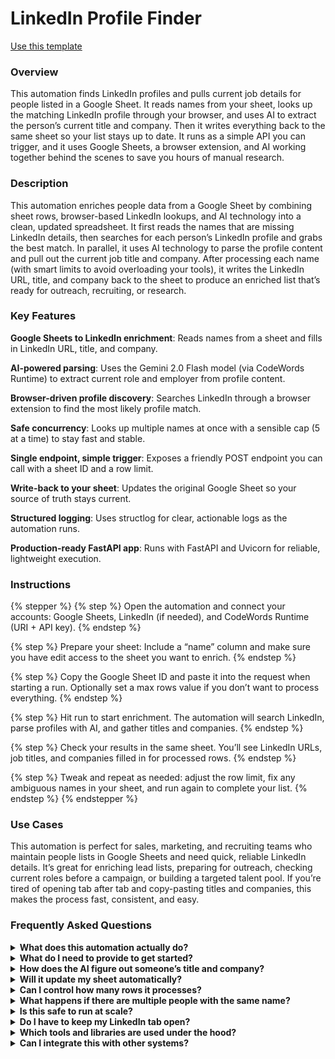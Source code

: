 # LinkedIn Profile Finder

<a href="https://codewords.agemo.ai/run/linkedin_profile_finder" class="button primary">Use this template</a>

### Overview

This automation finds LinkedIn profiles and pulls current job details for people listed in a Google Sheet. It reads names from your sheet, looks up the matching LinkedIn profile through your browser, and uses AI to extract the person’s current title and company. Then it writes everything back to the same sheet so your list stays up to date. It runs as a simple API you can trigger, and it uses Google Sheets, a browser extension, and AI working together behind the scenes to save you hours of manual research.

### Description

This automation enriches people data from a Google Sheet by combining sheet rows, browser-based LinkedIn lookups, and AI technology into a clean, updated spreadsheet. It first reads the names that are missing LinkedIn details, then searches for each person’s LinkedIn profile and grabs the best match. In parallel, it uses AI technology to parse the profile content and pull out the current job title and company. After processing each name (with smart limits to avoid overloading your tools), it writes the LinkedIn URL, title, and company back to the sheet to produce an enriched list that’s ready for outreach, recruiting, or research.

### Key Features

**Google Sheets to LinkedIn enrichment**: Reads names from a sheet and fills in LinkedIn URL, title, and company.

**AI-powered parsing**: Uses the Gemini 2.0 Flash model (via CodeWords Runtime) to extract current role and employer from profile content.

**Browser-driven profile discovery**: Searches LinkedIn through a browser extension to find the most likely profile match.

**Safe concurrency**: Looks up multiple names at once with a sensible cap (5 at a time) to stay fast and stable.

**Single endpoint, simple trigger**: Exposes a friendly POST endpoint you can call with a sheet ID and a row limit.

**Write-back to your sheet**: Updates the original Google Sheet so your source of truth stays current.

**Structured logging**: Uses structlog for clear, actionable logs as the automation runs.

**Production-ready FastAPI app**: Runs with FastAPI and Uvicorn for reliable, lightweight execution.

### Instructions

{% stepper %}
{% step %}
Open the automation and connect your accounts: Google Sheets, LinkedIn (if needed), and CodeWords Runtime (URI + API key).
{% endstep %}

{% step %}
Prepare your sheet: Include a “name” column and make sure you have edit access to the sheet you want to enrich.
{% endstep %}

{% step %}
Copy the Google Sheet ID and paste it into the request when starting a run. Optionally set a max rows value if you don’t want to process everything.
{% endstep %}

{% step %}
Hit run to start enrichment. The automation will search LinkedIn, parse profiles with AI, and gather titles and companies.
{% endstep %}

{% step %}
Check your results in the same sheet. You’ll see LinkedIn URLs, job titles, and companies filled in for processed rows.
{% endstep %}

{% step %}
Tweak and repeat as needed: adjust the row limit, fix any ambiguous names in your sheet, and run again to complete your list.
{% endstep %}
{% endstepper %}

### Use Cases

This automation is perfect for sales, marketing, and recruiting teams who maintain people lists in Google Sheets and need quick, reliable LinkedIn details. It’s great for enriching lead lists, preparing for outreach, checking current roles before a campaign, or building a targeted talent pool. If you’re tired of opening tab after tab and copy-pasting titles and companies, this makes the process fast, consistent, and easy.

### Frequently Asked Questions

<details>

<summary><strong>What does this automation actually do?</strong></summary>

It reads names from a Google Sheet, finds the best LinkedIn profile match through your browser, uses AI technology to pull the current job title and company, and writes those details back to your sheet.

</details>

<details>

<summary><strong>What do I need to provide to get started?</strong></summary>

You’ll need your Google Sheet ID, access to that sheet, LinkedIn access in your browser, and your CodeWords Runtime URI and API key for the AI model. If you’re using a browser extension, have its key configured as well.

</details>

<details>

<summary><strong>How does the AI figure out someone’s title and company?</strong></summary>

The automation converts the profile page content to clean text and sends it to the Gemini 2.0 Flash model (via the CodeWords Runtime). The AI identifies the person’s current job title and employer and returns them in a simple format.

</details>

<details>

<summary><strong>Will it update my sheet automatically?</strong></summary>

Yes. After it finds the LinkedIn profile and extracts details, it writes the LinkedIn URL, job title, and company back to the same Google Sheet.

</details>

<details>

<summary><strong>Can I control how many rows it processes?</strong></summary>

Yes. You can set a max\_rows value when you start the run. It defaults to 50 if you don’t specify.

</details>

<details>

<summary><strong>What happens if there are multiple people with the same name?</strong></summary>

The automation picks the best match using the browser search results and AI parsing. If a result looks ambiguous, you can correct the name or add more context in your sheet and run it again.

</details>

<details>

<summary><strong>Is this safe to run at scale?</strong></summary>

It’s designed to be careful. The automation uses concurrency limits (5 at a time) and structured retries where appropriate. Still, it’s smart to process in batches to avoid rate limits or temporary blocks.

</details>

<details>

<summary><strong>Do I have to keep my LinkedIn tab open?</strong></summary>

No, but you do need working browser access (through the extension) so the automation can perform the searches. Staying signed in to LinkedIn can improve result quality and consistency.

</details>

<details>

<summary><strong>Which tools and libraries are used under the hood?</strong></summary>

It runs a FastAPI app on Uvicorn/uvloop, uses the Google Sheets API (googleapiclient), a browser extension for LinkedIn searches, an Async OpenAI client pointed at the CodeWords Runtime to reach the Gemini 2.0 Flash model, and utilities like markdownify, BeautifulSoup, and lxml for clean parsing.

</details>

<details>

<summary><strong>Can I integrate this with other systems?</strong></summary>

Yes. Because it exposes a simple POST endpoint, you can call it from your CRM, a workflow tool, or another CodeWords automation to chain enrichment into your existing processes.

</details>
